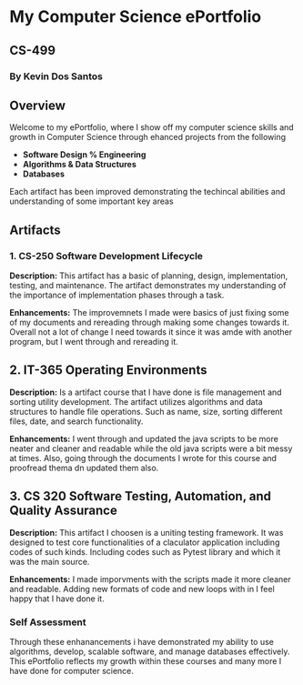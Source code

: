 #  My Computer Science ePortfolio
## CS-499 
### By Kevin Dos Santos

## Overview
  Welcome to my ePortfolio, where I show off my computer science skills and growth in Computer Science through ehanced projects from the following
  - **Software Design % Engineering**
  - **Algorithms & Data Structures**
  - **Databases**

Each artifact has been improved demonstrating the techincal abilities and understanding of some important key areas

## Artifacts

### 1. CS-250 Software Development Lifecycle

**Description:** This artifact has a basic of planning, design, implementation, testing, and maintenance. The artifact demonstrates my understanding of the importance of implementation phases through a task.

**Enhancements:** The improvemnets I made were basics of just fixing some of my documents and rereading through making some changes towards it. 
Overall not a lot of change I need towards it since it was amde with another program, but I went through and rereading it.

## 2. IT-365 Operating Environments

**Description:** Is a artifact course that I have done is file management and sorting utility development. The artifact utilizes algorithms and data structures to handle file operations. Such as name, size, sorting different files, date, and search functionality.

**Enhancements:** I went through and updated the java scripts to be more neater and cleaner and readable while the old java scripts were a bit messy at times. Also, going through the documents I wrote for this course and proofread thema dn updated them also.

## 3. CS 320 Software Testing, Automation, and Quality Assurance

  **Description:** This artifact I choosen is a uniting testing framework. It was designed to test core functionalities of a claculator application including codes of such kinds. Including codes such as Pytest library and which it was the main source. 
  
  **Enhancements:** I made imporvments with the scripts made it more cleaner and readable. Adding new formats of code and new loops with in I feel happy that I have done it.


### Self Assessment
Through these enhanancements i have demonstrated my ability to use algorithms, develop, scalable software, and manage databases effectively. This ePortfolio reflects my growth within these courses and many more I have done for computer science.

  
  
